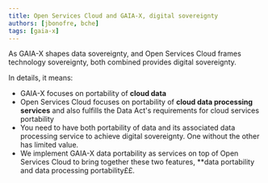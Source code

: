 ```yaml
---
title: Open Services Cloud and GAIA-X, digital sovereignty
authors: [jbonofre, bche]
tags: [gaia-x]
---
```


As GAIA-X shapes data sovereignty, and Open Services Cloud frames technology sovereignty, both combined provides digital
sovereignty.

In details, it means:

-   GAIA-X focuses on portability of **cloud data**
-   Open Services Cloud focuses on portability of **cloud data processing services** and also fulfills the Data Act's
    requirements for cloud services portability
-   You need to have both portability of data and its associated data processing service to achieve digital sovereignty.
    One without the other has limited value.
-   We implement GAIA-X data portability as services on top of Open Services Cloud to bring together these two
    features, \*\*data portability and data processing portability££.

